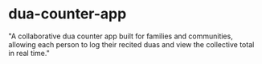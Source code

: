 # dua-counter-app
"A collaborative dua counter app built for families and communities, allowing each person to log their recited duas and view the collective total in real time."
